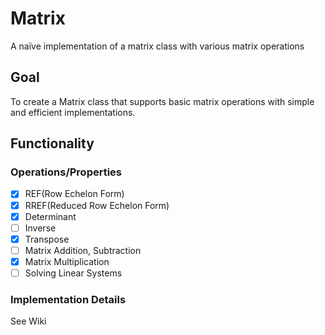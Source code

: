 # Matrix
A naïve implementation of a matrix class with various matrix operations
## Goal
To create a Matrix class that supports basic matrix operations with simple and efficient implementations.
## Functionality
### Operations/Properties
- [x] REF(Row Echelon Form)
- [x] RREF(Reduced Row Echelon Form)
- [x] Determinant
- [ ] Inverse
- [x] Transpose
- [ ] Matrix Addition, Subtraction
- [x] Matrix Multiplication
- [ ] Solving Linear Systems
### Implementation Details
See Wiki
